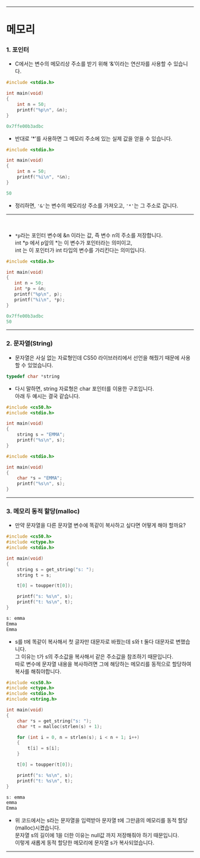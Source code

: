 ___
# 메모리
### 1. 포인터
- C에서는 변수의 메모리상 주소를 받기 위해 ‘&’이라는 연산자를 사용할 수 있습니다.
```cpp
#include <stdio.h>

int main(void)
{
    int n = 50;
    printf("%p\n", &n);
}
```  
```cpp
0x7ffe00b3adbc
```  
- 반대로 ‘*’를 사용하면 그 메모리 주소에 있는 실제 값을 얻을 수 있습니다.
```cpp
#include <stdio.h>

int main(void)
{
    int n = 50;
    printf("%i\n", *&n);
}
```
```cpp
50
```  
- 정리하면, `'&'`는 변수의 메모리상 주소를 가져오고, `'*'`는 그 주소로 갑니다.
___
<br>

- `*p`라는 포인터 변수에 &n 이라는 값, 즉 변수 n의 주소를 저장합니다.  
int *p 에서 p앞의 *는 이 변수가 포인터라는 의미이고,  
int 는 이 포인터가 int 타입의 변수를 가리킨다는 의미입니다.
```cpp
#include <stdio.h>

int main(void)
{
   int n = 50;
   int *p = &n;
   printf("%p\n", p);
   printf("%i\n", *p);
}
```
```cpp
0x7ffe00b3adbc
50
```
___
### 2. 문자열(String)
- 문자열은 사실 없는 자료형인데 CS50 라이브러리에서 선언을 해줬기 때문에 사용할 수 있었습니다.
```cpp
typedef char *string
```
- 다시 말하면, string 자료형은 char 포인터를 이용한 구조입니다.  
아래 두 예시는 결국 같습니다.
```cpp
#include <cs50.h>
#include <stdio.h>

int main(void)
{
    string s = "EMMA";
    printf("%s\n", s);
}
```  
```cpp
#include <stdio.h>

int main(void)
{
    char *s = "EMMA";
    printf("%s\n", s);
}
```  
___
### 3. 메모리 동적 할당(malloc)
- 만약 문자열을 다른 문자열 변수에 똑같이 복사하고 싶다면 어떻게 해야 할까요?
```cpp
#include <cs50.h>
#include <ctype.h>
#include <stdio.h>

int main(void)
{
    string s = get_string("s: ");
    string t = s;

    t[0] = toupper(t[0]);

    printf("s: %s\n", s);
    printf("t: %s\n", t);
}
```
```cpp
s: emma
Emma
Emma
```
- s를 t에 똑같이 복사해서 첫 글자만 대문자로 바꿨는데 s와 t 둘다 대문자로 변했습니다.  
그 이유는 t가 s의 주소값을 복사해서 같은 주소값을 참조하기 때문입니다.  
따로 변수에 문자열 내용을 복사하려면 그에 해당하는 메모리를 동적으로 할당하여 복사를 해줘야합니다.
```cpp
#include <cs50.h>
#include <ctype.h>
#include <stdio.h>
#include <string.h>

int main(void)
{
    char *s = get_string("s: ");
    char *t = malloc(strlen(s) + 1);

    for (int i = 0, n = strlen(s); i < n + 1; i++)
    {
        t[i] = s[i];
    }

    t[0] = toupper(t[0]);

    printf("s: %s\n", s);
    printf("t: %s\n", t);
}
```
```cpp
s: emma
emma
Emma
```
- 위 코드에서는 s라는 문자열을 입력받아 문자열 t에 그만큼의 메모리를 동적 할당(malloc)시켰습니다.  
문자열 s의 길이에 1을 더한 이유는 null값 까지 저장해줘야 하기 때문입니다.  
이렇게 새롭게 동적 할당한 메모리에 문자열 s가 복사되었습니다.
___